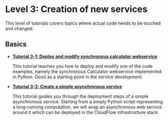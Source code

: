 # Level 3: Creation of new services
This level of tutorials covers topics where actual code needs to be touched and
changed.

## Basics
* **[Tutorial 3-1: Deploy and modify synchronous calculator webservice](python_async_calculator.md)**
  
  This tutorial teaches you how to deploy and modify one of the code examples,
  namely the synchronous Calculator webservice implemented in Python. Good as a
  starting point in the service development.

* **[Tutorial 3-2: Create a simple asynchronous service](python_async_waiter.md)**

  This tutorial guides you through the deployment steps of a simple
  asynchronous service. Starting from a simply Python script representing a
  long-running computation, we will wrap an asynchronous web service around it
  which can be deployed in the CloudFlow infrastructure stack.
